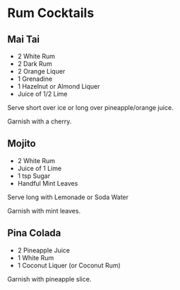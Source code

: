 # Rum Cocktails
## Mai Tai
* 2 White Rum
* 2 Dark Rum
* 2 Orange Liquer
* 1 Grenadine
* 1 Hazelnut or Almond Liquer
* Juice of 1/2 Lime

Serve short over ice or long over pineapple/orange juice.  

Garnish with a cherry. 

## Mojito
* 2 White Rum
* Juice of 1 Lime
* 1 tsp Sugar
* Handful Mint Leaves

Serve long with Lemonade or Soda Water

Garnish with mint leaves. 

## Pina Colada
* 2 Pineapple Juice
* 1 White Rum
* 1 Coconut Liquer (or Coconut Rum)

Garnish with pineapple slice. 